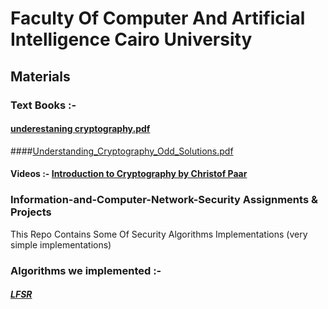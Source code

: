 # Faculty Of Computer And Artificial Intelligence Cairo University

## Materials
### Text Books :- 
#### [underestaning cryptography.pdf](https://github.com/mmsaeed509/Information-and-Computer-Network-Security/files/7532505/underestaning.cryptography.pdf) 
####[Understanding_Cryptography_Odd_Solutions.pdf](https://github.com/mmsaeed509/Information-and-Computer-Network-Security/files/7532512/Understanding_Cryptography_Odd_Solutions.pdf)

#### Videos :- [Introduction to Cryptography by Christof Paar](https://www.youtube.com/channel/UC1usFRN4LCMcfIV7UjHNuQg)


### Information-and-Computer-Network-Security Assignments & Projects 



This Repo Contains Some Of Security Algorithms Implementations (very simple implementations)


### Algorithms we implemented :-
##### [LFSR](https://github.com/mmsaeed509/Information-and-Computer-Network-Security/tree/main/LFSR)


